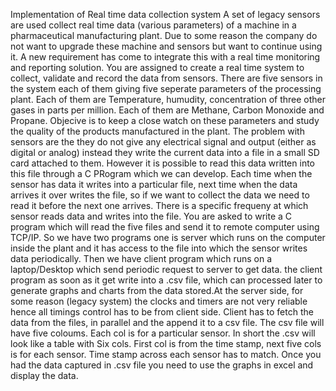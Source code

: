 Implementation of Real time data collection system
A set of legacy sensors are used collect real time data (various parameters) of a machine in a
pharmaceutical manufacturing plant. Due to some reason the company do not want to upgrade these
machine and sensors but want to continue using it. A new requirement has come to integrate this with a
real time monitoring and reporting solution. You are assigned to create a real time system to collect,
validate and record the data from sensors.
There are five sensors in the system each of them giving five seperate parameters of the processing
plant. Each of them are Temperature, humudity, concentration of three other gases in parts per million.
Each of them are Methane, Carbon Monoxide and Propane. Objecive is to keep a close watch on these
parameters and study the quality of the products manufactured in the plant.
The problem with sensors are the they do not give any electrical signal and output (either as digital or
analog) instead they write the current data into a file in a small SD card attached to them. However it is
possible to read this data written into this file through a C PRogram which we can develop.
Each time when the sensor has data it writes into a particular file, next time when the data arrives it
over writes the file, so if we want to collect the data we need to read it before the next one arrives.
There is a specific frequeny at which sensor reads data and writes into the file.
You are asked to write a C program which will read the five files and send it to remote computer using
TCP/IP. So we have two programs one is server which runs on the computer inside the plant and it has
access to the file into which the sensor writes data periodically.
Then we have client program which runs on a laptop/Desktop which send periodic request to server to
get data. the client program as soon as it get write into a .csv file, which can processed later to generate
graphs and charts from the data stored.At the server side, for some reason (legacy system) the clocks and timers are not very reliable hence all
timings control has to be from client side.
Client has to fetch the data from the files, in parallel and the append it to a csv file. The csv file will have
five coloums. Each col is for a particular sensor. In short the .csv will look like a table with Six cols. First
col is from the time stamp, next five cols is for each sensor. Time stamp across each sensor has to
match.
Once you had the data captured in .csv file you need to use the graphs in excel and display the data.
